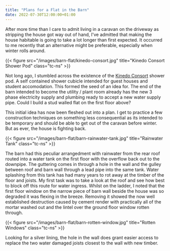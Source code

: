 ```yaml
---
title: "Plans for a Flat in the Barn"
date: 2022-07-30T12:00:00+01:00
---
```


After more time than I care to admit living in a caravan on the driveway as stripping the house got way out of hand, I've admitted that making the house habitable is going to take a lot longer than first expected. It occurred to me recently that an alternative might be preferable, especially when winter rolls around.

{{< figure src="/images/barn-flat/kinedo-consort.jpg" title="Kinedo Consort Shower Pod" class="tc-ns" >}}

Not long ago, I stumbled across the existence of the [Kinedo Consort](https://kinedo.co.uk/shower-cubicles/consort/) shower pod. A self contained shower cubicle intended for guest houses and student accomodation. This formed the seed of an idea for. The end of the barn intended to become the utility / plant room already has the new 3 phase electricity supply and plumbing ready to accept a new water supply pipe. Could I build a stud walled flat on the first floor above?

This initial idea has now been fleshed out into a plan. I get to practice a few construction techniques on something less consequential as its intended to be temporary and should be able to get out of the caravan before winter. But as ever, the house is fighting back.

{{< figure src="/images/barn-flat/barn-rainwater-tank.jpg" title="Rainwater Tank" class="tc-ns" >}}

The barn had this peculiar arrangedment with rainwater from the rear roof routed into a water tank on the first floor with the overflow back out to the downpipe. The guttering comes in through a hole in the wall and the gulley between roof and barn wall through a lead pipe into the same tank. Water splashing from this tank has had many years to rot away at the timber of the floor and joists. My first task was to take a look at the roof and see how best to block off this route for water ingress. Whilst on the ladder, I noted that the first floor window on the narrow piece of barn wall beside the house was so degraded it was flexing in the breeze. Removing it showed the now well established destruction caused by cement render with practically all of the mortar washed out and the lintel over the ground floor window rotten through. 

{{< figure src="/images/barn-flat/barn-rotten-window.jpg" title="Rotten Windows" class="tc-ns" >}}

Looking for a silver lining, the hole in the wall does grant easier access to replace the two water damaged joists closest to the wall with new timber.